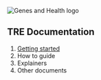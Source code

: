 ![Genes and Health logo](https://github.com/user-attachments/assets/3115cfc0-95ff-4740-8338-aa4049d6c38b)

## TRE Documentation

1. [Getting started](getting-started-as-a-new-user)
2. How to guide
3. Explainers
4. Other documents
